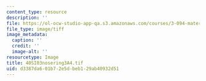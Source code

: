 ```yaml
---
content_type: resource
description: ''
file: https://ol-ocw-studio-app-qa.s3.amazonaws.com/courses/3-094-materials-in-human-experience-spring-2004/d3387da601b72e5dbeb129ab40932d51_40SI03nosering3A4.tif
file_type: image/tiff
image_metadata:
  caption: ''
  credit: ''
  image-alt: ''
resourcetype: Image
title: 40SI03nosering3A4.tif
uid: d3387da6-01b7-2e5d-beb1-29ab40932d51
---
```

